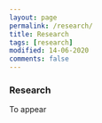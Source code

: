 ```yaml
---
layout: page
permalink: /research/
title: Research
tags: [research]
modified: 14-06-2020
comments: false
---
```



### Research

To appear